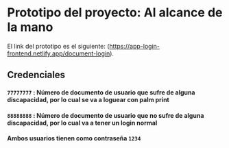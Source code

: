 # Prototipo del proyecto: Al alcance de la mano

El link del prototipo es el siguiente: (https://app-login-frontend.netlify.app/document-login).

## Credenciales

#### `77777777` : Número de documento de usuario que sufre de alguna discapacidad, por lo cual se va a loguear con palm print
#### `88888888` : Número de documento de usuario que no sufre de alguna discapacidad, por lo cual va a tener un login normal

#### Ambos usuarios tienen como contraseña `1234` 

